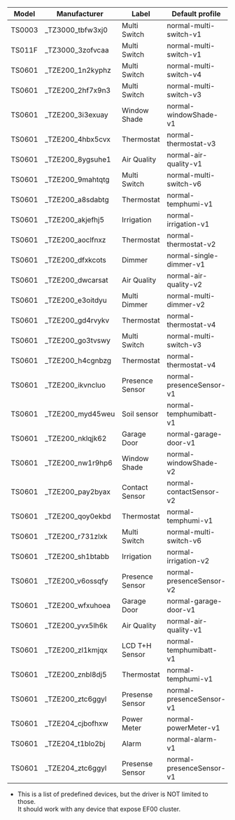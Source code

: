 | Model  | Manufacturer      | Label           | Default profile          |
| ------ | ----------------- | --------------- | ------------------------ |
| TS0003 | \_TZ3000_tbfw3xj0 | Multi Switch    | normal-multi-switch-v1   |
| TS011F | \_TZ3000_3zofvcaa | Multi Switch    | normal-multi-switch-v1   |
| TS0601 | \_TZE200_1n2kyphz | Multi Switch    | normal-multi-switch-v4   |
| TS0601 | \_TZE200_2hf7x9n3 | Multi Switch    | normal-multi-switch-v3   |
| TS0601 | \_TZE200_3i3exuay | Window Shade    | normal-windowShade-v1    |
| TS0601 | \_TZE200_4hbx5cvx | Thermostat      | normal-thermostat-v3     |
| TS0601 | \_TZE200_8ygsuhe1 | Air Quality     | normal-air-quality-v1    |
| TS0601 | \_TZE200_9mahtqtg | Multi Switch    | normal-multi-switch-v6   |
| TS0601 | \_TZE200_a8sdabtg | Thermostat      | normal-temphumi-v1       |
| TS0601 | \_TZE200_akjefhj5 | Irrigation      | normal-irrigation-v1     |
| TS0601 | \_TZE200_aoclfnxz | Thermostat      | normal-thermostat-v2     |
| TS0601 | \_TZE200_dfxkcots | Dimmer          | normal-single-dimmer-v1  |
| TS0601 | \_TZE200_dwcarsat | Air Quality     | normal-air-quality-v2    |
| TS0601 | \_TZE200_e3oitdyu | Multi Dimmer    | normal-multi-dimmer-v2   |
| TS0601 | \_TZE200_gd4rvykv | Thermostat      | normal-thermostat-v4     |
| TS0601 | \_TZE200_go3tvswy | Multi Switch    | normal-multi-switch-v3   |
| TS0601 | \_TZE200_h4cgnbzg | Thermostat      | normal-thermostat-v4     |
| TS0601 | \_TZE200_ikvncluo | Presence Sensor | normal-presenceSensor-v1 |
| TS0601 | \_TZE200_myd45weu | Soil sensor     | normal-temphumibatt-v1   |
| TS0601 | \_TZE200_nklqjk62 | Garage Door     | normal-garage-door-v1    |
| TS0601 | \_TZE200_nw1r9hp6 | Window Shade    | normal-windowShade-v2    |
| TS0601 | \_TZE200_pay2byax | Contact Sensor  | normal-contactSensor-v2  |
| TS0601 | \_TZE200_qoy0ekbd | Thermostat      | normal-temphumi-v1       |
| TS0601 | \_TZE200_r731zlxk | Multi Switch    | normal-multi-switch-v6   |
| TS0601 | \_TZE200_sh1btabb | Irrigation      | normal-irrigation-v2     |
| TS0601 | \_TZE200_v6ossqfy | Presence Sensor | normal-presenceSensor-v2 |
| TS0601 | \_TZE200_wfxuhoea | Garage Door     | normal-garage-door-v1    |
| TS0601 | \_TZE200_yvx5lh6k | Air Quality     | normal-air-quality-v1    |
| TS0601 | \_TZE200_zl1kmjqx | LCD T+H Sensor  | normal-temphumibatt-v1   |
| TS0601 | \_TZE200_znbl8dj5 | Thermostat      | normal-temphumi-v1       |
| TS0601 | \_TZE200_ztc6ggyl | Presense Sensor | normal-presenceSensor-v1 |
| TS0601 | \_TZE204_cjbofhxw | Power Meter     | normal-powerMeter-v1     |
| TS0601 | \_TZE204_t1blo2bj | Alarm           | normal-alarm-v1          |
| TS0601 | \_TZE204_ztc6ggyl | Presense Sensor | normal-presenceSensor-v1 |

- This is a list of predefined devices, but the driver is NOT limited to those.<br />It should work with any device that expose EF00 cluster.
